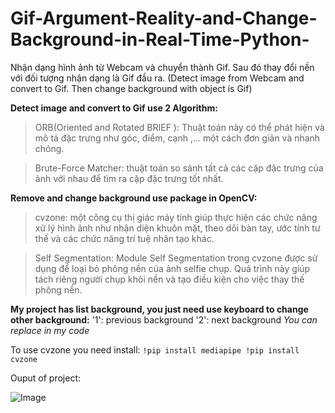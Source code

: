 # Gif-Argument-Reality-and-Change-Background-in-Real-Time-Python-
Nhận dạng hình ảnh từ Webcam và chuyển thành Gif. Sau đó thay đổi nền với đối tượng nhận dạng là Gif đầu ra. (Detect image from Webcam and convert to Gif. Then change background with object is Gif)

**Detect image and convert to Gif use 2 Algorithm:**
> ORB(Oriented and Rotated BRIEF ): Thuật toán này có thể phát hiện và mô tả đặc trưng như góc, điểm, cạnh ,… một cách đơn giản và nhanh chóng.

> Brute-Force Matcher: thuật toán so sánh tất cả các cặp đặc trưng của ảnh với nhau để tìm ra cặp đặc trưng tốt nhất.

**Remove and change background use package in OpenCV:**
> cvzone: một công cụ thị giác máy tính giúp thực hiện các chức năng xử lý hình ảnh như nhận diện khuôn mặt, theo dõi bàn tay, ước tính tư thế và các chức năng trí tuệ nhân tạo khác. 

> Self Segmentation: Module Self Segmentation trong cvzone được sử dụng để loại bỏ phông nền của ảnh selfie chụp. Quá trình này giúp tách riêng người chụp khỏi nền và tạo điều kiện cho việc thay thế phông nền.

**My project has list background, you just need use keyboard to change other background:** 
'1': previous background
'2': next background
*You can replace in my code*

To use cvzone you need install:
`!pip install mediapipe
!pip install cvzone`


Ouput of project:

![Image](https://user-images.githubusercontent.com/75652144/242340771-4d2af3da-11f6-4a16-9dd0-7f1aea1335aa.jpg)
